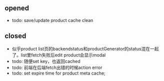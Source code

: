 ## opened
- todo: save/update product cache clean

## closed
- 似乎product list页的backendstatus和productGenerator的status混在一起了。list里fetch失败后edit product会显示modal
- todo: 随便set key，也返回cached
- todo: 前端在后端fetch出错的时候action error
- todo: set expire time for product meta cache;